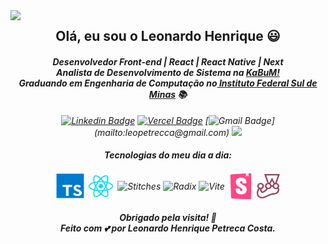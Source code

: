 <img  width="35%" src="https://github.com/LeoHPC/LeoHPC/blob/main/92922f104412103.5fbc22be07c17.gif" align="left"/>

 <div align="center">
  <h2>Olá, eu sou o Leonardo Henrique 😃</h2>
  <h4><em>Desenvolvedor Front-end | React | React Native | Next </br>
   Analista de Desenvolvimento de Sistema na <a href="https://www.kabum.com.br/">KaBuM!</a>
   </br>
   Graduando em Engenharia de Computação no<a href="https://portal.pcs.ifsuldeminas.edu.br/"> Instituto Federal Sul de Minas</a> 📚</h4>

  [![Linkedin Badge](https://img.shields.io/badge/-LinkedIn-blue?style=flat-square&logo=Linkedin&logoColor=white&link=https://www.linkedin.com/in/leonardo-henrique-33a3ab210/)](https://www.linkedin.com/in/leonardo-henrique-33a3ab210/)
  [![Vercel Badge](https://img.shields.io/badge/-Vercel-blueviolet?style=flat-square&logo=Vercel&link=https://https://vercel.com/azevgabriel/)](https://vercel.com/leohpc/)
  [![Gmail Badge](https://img.shields.io/badge/-Email-c14438?style=flat-square&labelColor=c14438&logo=gmail&logoColor=white&link="mailto:leopetrecca@gmail.com")](mailto:leopetrecca@gmail.com)
  ![](https://komarev.com/ghpvc/?username=leohpc&color=006bed)
    <h4>Tecnologias do meu dia a dia:</h4>
  <div style="display: inline_block">
    <img align="center" alt="TypeScript" height="40" width="45" src="https://github.com/devicons/devicon/blob/master/icons/typescript/typescript-original.svg">
    <img align="center" alt="ReactJS" height="45" width="45" src="https://github.com/vscode-icons/vscode-icons/blob/master/icons/file_type_reactjs.svg">
    <img align="center" alt="Stitches" height="40" width="45" src="https://bestofjs.org/logos/stitches.svg" />
    <img align="center" alt="Radix" height="40" width="40" src="https://avatars.githubusercontent.com/u/75042455?s=280&v=4">  
    <img align="center" alt="Vite" height="42" width="40" src="https://cdn.worldvectorlogo.com/logos/vitejs.svg">  
    <img align="center" alt="Tailwindcss" height="43" width="43" src="https://github.com/devicons/devicon/blob/master/icons/storybook/storybook-original.svg" /> 
    <img align="center" alt="Vite" height="39" width="37" src="https://github.com/devicons/devicon/blob/master/icons/jest/jest-plain.svg">     
  </div>
  
  <h4>Obrigado pela visita! 🙇 <br>Feito com 💕 por Leonardo Henrique Petreca Costa.</h4>
</div>

